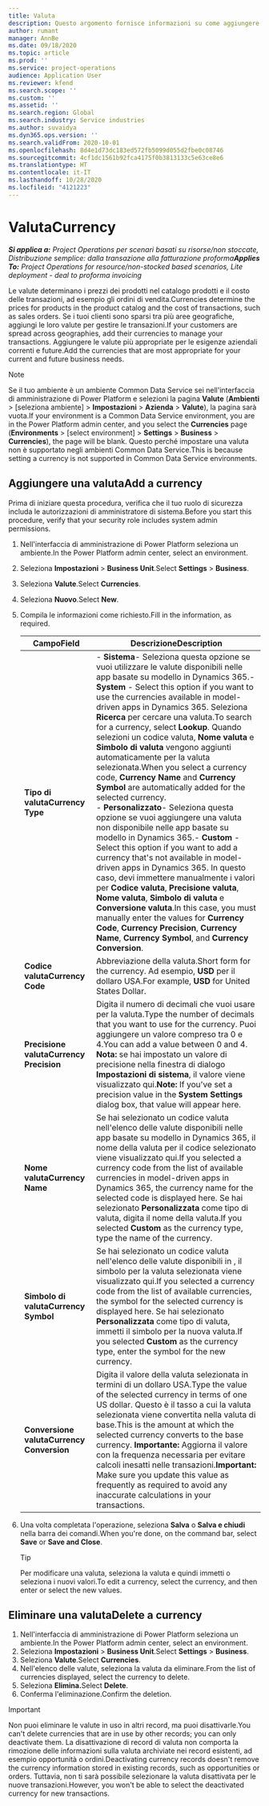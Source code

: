 ```yaml
---
title: Valuta
description: Questo argomento fornisce informazioni su come aggiungere e rimuovere i tipi di valuta in Project Operations.
author: rumant
manager: AnnBe
ms.date: 09/18/2020
ms.topic: article
ms.prod: ''
ms.service: project-operations
audience: Application User
ms.reviewer: kfend
ms.search.scope: ''
ms.custom: ''
ms.assetid: ''
ms.search.region: Global
ms.search.industry: Service industries
ms.author: suvaidya
ms.dyn365.ops.version: ''
ms.search.validFrom: 2020-10-01
ms.openlocfilehash: 8d4e1d73dc183ed572fb5099d055d2fbe0c08746
ms.sourcegitcommit: 4cf1dc1561b92fca4175f0b3813133c5e63ce8e6
ms.translationtype: HT
ms.contentlocale: it-IT
ms.lasthandoff: 10/28/2020
ms.locfileid: "4121223"
---
```

# <a name="currency"></a><span data-ttu-id="2a24b-103">Valuta</span><span class="sxs-lookup"><span data-stu-id="2a24b-103">Currency</span></span>

<span data-ttu-id="2a24b-104">_**Si applica a:** Project Operations per scenari basati su risorse/non stoccate, Distribuzione semplice: dalla transazione alla fatturazione proforma_</span><span class="sxs-lookup"><span data-stu-id="2a24b-104">_**Applies To:** Project Operations for resource/non-stocked based scenarios, Lite deployment - deal to proforma invoicing_</span></span>

<span data-ttu-id="2a24b-105">Le valute determinano i prezzi dei prodotti nel catalogo prodotti e il costo delle transazioni, ad esempio gli ordini di vendita.</span><span class="sxs-lookup"><span data-stu-id="2a24b-105">Currencies determine the prices for products in the product catalog and the cost of transactions, such as sales orders.</span></span> <span data-ttu-id="2a24b-106">Se i tuoi clienti sono sparsi tra più aree geografiche, aggiungi le loro valute per gestire le transazioni.</span><span class="sxs-lookup"><span data-stu-id="2a24b-106">If your customers are spread across geographies, add their currencies to manage your transactions.</span></span> <span data-ttu-id="2a24b-107">Aggiungere le valute più appropriate per le esigenze aziendali correnti e future.</span><span class="sxs-lookup"><span data-stu-id="2a24b-107">Add the currencies that are most appropriate for your current and future business needs.</span></span>  

> [!NOTE]
> <span data-ttu-id="2a24b-108">Se il tuo ambiente è un ambiente Common Data Service sei nell'interfaccia di amministrazione di Power Platform e selezioni la pagina **Valute** (**Ambienti** > [seleziona ambiente] > **Impostazioni** > **Azienda** > **Valute**), la pagina sarà vuota.</span><span class="sxs-lookup"><span data-stu-id="2a24b-108">If your environment is a Common Data Service environment, you are in the Power Platform admin center, and you select the **Currencies** page (**Environments** > [select environment] > **Settings** > **Business** > **Currencies**), the page will be blank.</span></span> <span data-ttu-id="2a24b-109">Questo perché impostare una valuta non  è supportato negli ambienti Common Data Service.</span><span class="sxs-lookup"><span data-stu-id="2a24b-109">This is because setting a currency is not supported in Common Data Service environments.</span></span>

## <a name="add-a-currency"></a><span data-ttu-id="2a24b-110">Aggiungere una valuta</span><span class="sxs-lookup"><span data-stu-id="2a24b-110">Add a currency</span></span>  
<span data-ttu-id="2a24b-111">Prima di iniziare questa procedura, verifica che il tuo ruolo di sicurezza includa le autorizzazioni di amministratore di sistema.</span><span class="sxs-lookup"><span data-stu-id="2a24b-111">Before you start this procedure, verify that your security role includes system admin permissions.</span></span> 

1. <span data-ttu-id="2a24b-112">Nell'interfaccia di amministrazione di Power Platform seleziona un ambiente.</span><span class="sxs-lookup"><span data-stu-id="2a24b-112">In the Power Platform admin center, select an environment.</span></span> 
2. <span data-ttu-id="2a24b-113">Seleziona **Impostazioni** > **Business Unit**.</span><span class="sxs-lookup"><span data-stu-id="2a24b-113">Select **Settings** > **Business**.</span></span>
3. <span data-ttu-id="2a24b-114">Seleziona **Valute**.</span><span class="sxs-lookup"><span data-stu-id="2a24b-114">Select **Currencies**.</span></span>  
4. <span data-ttu-id="2a24b-115">Seleziona **Nuovo**.</span><span class="sxs-lookup"><span data-stu-id="2a24b-115">Select **New**.</span></span>  
5. <span data-ttu-id="2a24b-116">Compila le informazioni come richiesto.</span><span class="sxs-lookup"><span data-stu-id="2a24b-116">Fill in the information, as required.</span></span>  


   |          <span data-ttu-id="2a24b-117">Campo</span><span class="sxs-lookup"><span data-stu-id="2a24b-117">Field</span></span>          |                                                                                                                                                                                                                                                                                                                                                                            <span data-ttu-id="2a24b-118">Descrizione</span><span class="sxs-lookup"><span data-stu-id="2a24b-118">Description</span></span>                                                                                                                                                                                                                                                                                                                                                                            |
   |-------------------------|-------------------------------------------------------------------------------------------------------------------------------------------------------------------------------------------------------------------------------------------------------------------------------------------------------------------------------------------------------------------------------------------------------------------------------------------------------------------------------------------------------------------------------------------------------------------------------------------------------------------------------------------------------------------------------------------------------------------------------------------------------------------|
   |    <span data-ttu-id="2a24b-119">**Tipo di valuta**</span><span class="sxs-lookup"><span data-stu-id="2a24b-119">**Currency Type**</span></span>    | <span data-ttu-id="2a24b-120">- **Sistema**- Seleziona questa opzione se vuoi utilizzare le valute disponibili nelle app basate su modello in Dynamics 365.</span><span class="sxs-lookup"><span data-stu-id="2a24b-120">- **System** - Select this option if you want to use the currencies available in model-driven apps in Dynamics 365.</span></span> <span data-ttu-id="2a24b-121">Seleziona **Ricerca** per cercare una valuta.</span><span class="sxs-lookup"><span data-stu-id="2a24b-121">To search for a currency,  select **Lookup**.</span></span> <span data-ttu-id="2a24b-122">Quando selezioni un codice valuta, **Nome valuta** e **Simbolo di valuta** vengono aggiunti automaticamente per la valuta selezionata.</span><span class="sxs-lookup"><span data-stu-id="2a24b-122">When you select a currency code, **Currency Name** and **Currency Symbol** are automatically added for the selected currency.</span></span><br /><span data-ttu-id="2a24b-123">- **Personalizzato**- Seleziona questa opzione se vuoi aggiungere una valuta non disponibile nelle app basate su modello in Dynamics 365.</span><span class="sxs-lookup"><span data-stu-id="2a24b-123">- **Custom** - Select this option if you want to add a currency that's not available in model-driven apps in Dynamics 365.</span></span> <span data-ttu-id="2a24b-124">In questo caso, devi immettere manualmente i valori per **Codice valuta**, **Precisione valuta**, **Nome valuta**, **Simbolo di valuta** e **Conversione valuta**.</span><span class="sxs-lookup"><span data-stu-id="2a24b-124">In this case, you must manually enter the values for **Currency Code**, **Currency Precision**, **Currency Name**, **Currency Symbol**, and **Currency Conversion**.</span></span> |
   |    <span data-ttu-id="2a24b-125">**Codice valuta**</span><span class="sxs-lookup"><span data-stu-id="2a24b-125">**Currency Code**</span></span>    |                                                                                                                                                                                                                                                                                                                                            <span data-ttu-id="2a24b-126">Abbreviazione della valuta.</span><span class="sxs-lookup"><span data-stu-id="2a24b-126">Short form for the currency.</span></span> <span data-ttu-id="2a24b-127">Ad esempio, **USD** per il dollaro USA.</span><span class="sxs-lookup"><span data-stu-id="2a24b-127">For example, **USD** for United States Dollar.</span></span>                                                                                                                                                                                                                                                                                                                                            |
   | <span data-ttu-id="2a24b-128">**Precisione valuta**</span><span class="sxs-lookup"><span data-stu-id="2a24b-128">**Currency Precision**</span></span>  |                                                                                                                                                                                  <span data-ttu-id="2a24b-129">Digita il numero di decimali che vuoi usare per la valuta.</span><span class="sxs-lookup"><span data-stu-id="2a24b-129">Type the number of decimals that you want to use for the currency.</span></span>  <span data-ttu-id="2a24b-130">Puoi aggiungere un valore compreso tra 0 e 4.</span><span class="sxs-lookup"><span data-stu-id="2a24b-130">You can add a value between 0 and 4.</span></span> <span data-ttu-id="2a24b-131">**Nota:** se hai impostato un valore di precisione nella finestra di dialogo **Impostazioni di sistema**, il valore viene visualizzato qui.</span><span class="sxs-lookup"><span data-stu-id="2a24b-131">**Note:**  If you've set a precision value in the **System Settings** dialog box, that value will appear here.</span></span>                                                                                                                                                                                  |
   |    <span data-ttu-id="2a24b-132">**Nome valuta**</span><span class="sxs-lookup"><span data-stu-id="2a24b-132">**Currency Name**</span></span>    |                                                                                                                                                                                                                                         <span data-ttu-id="2a24b-133">Se hai selezionato un codice valuta nell'elenco delle valute disponibili nelle app basate su modello in Dynamics 365, il nome della valuta per il codice selezionato viene visualizzato qui.</span><span class="sxs-lookup"><span data-stu-id="2a24b-133">If you selected a currency code from the list of available currencies in model-driven apps in Dynamics 365, the currency name for the selected code is displayed here.</span></span> <span data-ttu-id="2a24b-134">Se hai selezionato **Personalizzata** come tipo di valuta, digita il nome della valuta.</span><span class="sxs-lookup"><span data-stu-id="2a24b-134">If you selected **Custom** as the currency type, type the name of the currency.</span></span>                                                                                                                                                                                                                                          |
   |   <span data-ttu-id="2a24b-135">**Simbolo di valuta**</span><span class="sxs-lookup"><span data-stu-id="2a24b-135">**Currency Symbol**</span></span>   |                                                                                                                                                                                                                                                                      <span data-ttu-id="2a24b-136">Se hai selezionato un codice valuta nell'elenco delle valute disponibili in , il simbolo per la valuta selezionata viene visualizzato qui.</span><span class="sxs-lookup"><span data-stu-id="2a24b-136">If you selected a currency code from the list of available currencies, the symbol for the selected currency is displayed here.</span></span> <span data-ttu-id="2a24b-137">Se hai selezionato **Personalizzata** come tipo di valuta, immetti il simbolo per la nuova valuta.</span><span class="sxs-lookup"><span data-stu-id="2a24b-137">If you selected **Custom** as the currency type, enter the symbol for the new currency.</span></span>                                                                                                                                                                                                                                                                       |
   | <span data-ttu-id="2a24b-138">**Conversione valuta**</span><span class="sxs-lookup"><span data-stu-id="2a24b-138">**Currency Conversion**</span></span> |                                                                                                                                                                                                                                     <span data-ttu-id="2a24b-139">Digita il valore della valuta selezionata in termini di un dollaro USA.</span><span class="sxs-lookup"><span data-stu-id="2a24b-139">Type the value of the selected currency in terms of one US dollar.</span></span> <span data-ttu-id="2a24b-140">Questo è il tasso a cui la valuta selezionata viene convertita nella valuta di base.</span><span class="sxs-lookup"><span data-stu-id="2a24b-140">This is the amount at which the selected currency converts to the base currency.</span></span> <span data-ttu-id="2a24b-141">**Importante:** Aggiorna il valore con la frequenza necessaria per evitare calcoli inesatti nelle transazioni.</span><span class="sxs-lookup"><span data-stu-id="2a24b-141">**Important:**  Make sure you update this value as frequently as required to avoid any inaccurate calculations in your transactions.</span></span>                                                                                                                                                                                                                                      |


6. <span data-ttu-id="2a24b-142">Una volta completata l'operazione, seleziona **Salva** o **Salva e chiudi** nella barra dei comandi.</span><span class="sxs-lookup"><span data-stu-id="2a24b-142">When you're done, on the command bar, select **Save** or **Save and Close**.</span></span>  

   > [!TIP]
   >  <span data-ttu-id="2a24b-143">Per modificare una valuta, seleziona la valuta e quindi immetti o seleziona i nuovi valori.</span><span class="sxs-lookup"><span data-stu-id="2a24b-143">To edit a currency, select the currency, and then enter or select the new values.</span></span>  

## <a name="delete-a-currency"></a><span data-ttu-id="2a24b-144">Eliminare una valuta</span><span class="sxs-lookup"><span data-stu-id="2a24b-144">Delete a currency</span></span>  

1. <span data-ttu-id="2a24b-145">Nell'interfaccia di amministrazione di Power Platform seleziona un ambiente.</span><span class="sxs-lookup"><span data-stu-id="2a24b-145">In the Power Platform admin center, select an environment.</span></span> 
2. <span data-ttu-id="2a24b-146">Seleziona **Impostazioni** > **Business Unit**.</span><span class="sxs-lookup"><span data-stu-id="2a24b-146">Select **Settings** > **Business**.</span></span>
3. <span data-ttu-id="2a24b-147">Seleziona **Valute**.</span><span class="sxs-lookup"><span data-stu-id="2a24b-147">Select **Currencies**.</span></span>  
4. <span data-ttu-id="2a24b-148">Nell'elenco delle valute, seleziona la valuta da eliminare.</span><span class="sxs-lookup"><span data-stu-id="2a24b-148">From the list of currencies displayed, select the currency to delete.</span></span>  
5. <span data-ttu-id="2a24b-149">Seleziona **Elimina.**</span><span class="sxs-lookup"><span data-stu-id="2a24b-149">Select **Delete**.</span></span>  
6. <span data-ttu-id="2a24b-150">Conferma l'eliminazione.</span><span class="sxs-lookup"><span data-stu-id="2a24b-150">Confirm the deletion.</span></span>  

> [!IMPORTANT]
>  <span data-ttu-id="2a24b-151">Non puoi eliminare le valute in uso in altri record, ma puoi disattivarle.</span><span class="sxs-lookup"><span data-stu-id="2a24b-151">You can't delete currencies that are in use by other records; you can only deactivate them.</span></span> <span data-ttu-id="2a24b-152">La disattivazione di record di valuta non comporta la rimozione delle informazioni sulla valuta archiviate nei record esistenti, ad esempio opportunità o ordini.</span><span class="sxs-lookup"><span data-stu-id="2a24b-152">Deactivating currency records doesn't remove the currency information stored in existing records, such as opportunities or orders.</span></span> <span data-ttu-id="2a24b-153">Tuttavia, non ti sarà possibile selezionare la valuta disattivata per le nuove transazioni.</span><span class="sxs-lookup"><span data-stu-id="2a24b-153">However, you won't be able to select the deactivated currency for new transactions.</span></span>  
